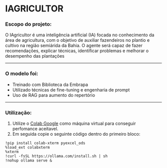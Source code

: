 # IAGRICULTOR
### Escopo do projeto:
<dl>
  <dt> O IAgricultor é uma inteligência artificial (IA) focada no conhecimento da área de agricultura, com o objetivo de auxiliar fazendeiros no plantio e cultivo na região semiárida da Bahia. O agente será capaz de fazer recomendações, explicar técnicas, identificar problemas e melhorar o desempenho das plantações</dt>
</dl>

***
### O modelo foi:
- Treinado com Biblioteca da Embrapa
- Utilizado técnicas de fine-tuning e engenharia de prompt
- Uso de RAG para aumento do repertório

***

### Utilização:
1. Utilize o [Colab Google](https://colab.research.google.com/) como máquina virtual para conseguir perfomance aceitavel.
2. Em seguida copie o seguinte código dentro do primeiro bloco:

```
!pip install colab-xterm pyexcel_ods
%load_ext colabxterm
%xterm
!curl -fsSL https://ollama.com/install.sh | sh
!nohup ollama serve &
```